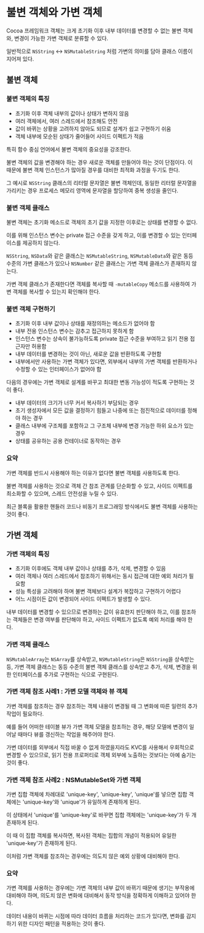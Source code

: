 # 불변 객체와 가변 객체

Cocoa 프레임워크 객체는 크게 초기화 이후 내부 데이터를 변경할 수 없는 불변 객체와, 변경이 가능한 가변 객체로 분류할 수 있다.

일반적으로 `NSString` <-> `NSMutableString` 처럼 가변의 의미를 담아 클래스 이름이 지어져 있다.

## 불변 객체

### 불변 객체의 특징

- 초기화 이후 객체 내부의 값이나 상태가 변하지 않음
- 여러 객체에서, 여러 스레드에서 참조해도 안전
- 값이 바뀌는 상황을 고려하지 않아도 되므로 설계가 쉽고 구현하기 쉬움
- 객체 내부에 모순된 상태가 줄어들어 사이드 이펙트가 적음

특히 함수 중심 언어에서 불변 객체의 중요성을 강조한다.

불변 객체의 값을 변경해야 하는 경우 새로운 객체를 만들어야 하는 것이 단점이다. 이 때문에 불변 객체 인스턴스가 많아질 경우를 대비한 최적화 과정을 두기도 한다.

그 예시로 `NSString` 클래스의 리터럴 문자열은 불변 객체인데, 동일한 리터럴 문자열을 가리키는 경우 프로세스 메모리 영역에 문자열을 할당하여 중복 생성을 줄인다.

### 불변 객체 클래스

불변 객체는 초기화 메소드로 객체의 초기 값을 지정한 이후로는 상태를 변경할 수 없다.

이를 위해 인스턴스 변수는 private 접근 수준을 갖게 하고, 이를 변경할 수 있는 인터페이스를 제공하지 않는다.

`NSString`, `NSData`와 같은 클래스는 `NSMutableString`, `NSMutableData`와 같은 동등 수준의 가변 클래스가 있으나 `NSNumber` 같은 클래스는 가변 객체 클래스가 존재하지 않는다.

가변 객체 클래스가 존재한다면 객체를 복사할 때 `-mutableCopy` 메소드를 사용하여 가변 객체를 복사할 수 있는지 확인해야 한다.

### 불변 객체 구현하기

- 초기화 이후 내부 값이나 상태를 재정의하는 메소드가 없어야 함
- 내부 전용 인스턴스 변수는 감추고 접근하지 못하게 함
- 인스턴스 변수는 상속이 불가능하도록 private 접근 수준을 부여하고 읽기 전용 접근자만 허용함
- 내부 데이터를 변경하는 것이 아닌, 새로운 값을 반환하도록 구현함
- 내부에서만 사용하는 가변 객체가 있다면, 외부에서 내부의 가변 객체를 반환하거나 수정할 수 있는 인터페이스가 없어야 함

다음의 경우에는 가변 객체로 설계를 바꾸고 최대한 변동 가능성이 적도록 구현하는 것이 좋다.

- 내부 데이터의 크기가 너무 커서 복사하기 부담되는 경우
- 초기 생성자에서 모든 값을 결정하기 힘들고 나중에 또는 점진적으로 데이터를 정해야 하는 경우
- 클래스 내부에 구조체를 포함하고 그 구조체 내부에 변경 가능한 하위 요소가 있는 경우
- 상태를 공유하는 공용 컨테이너로 동작하는 경우

### 요약

가변 객체를 반드시 사용해야 하는 이유가 없다면 불변 객체를 사용하도록 한다.

불변 객체를 사용하는 것으로 객체 간 참조 관계를 단순화할 수 있고, 사이드 이펙트를 최소화할 수 있으며, 스레드 안전성을 누릴 수 있다.

최근 블록을 활용한 핸들러 코드나 비동기 프로그래밍 방식에서도 불변 객체를 사용하는 것이 좋다.

## 가변 객체

### 가변 객체의 특징

- 초기화 이후에도 객체 내부 값이나 상태를 추가, 삭제, 변경할 수 있음
- 여러 객체나 여러 스레드에서 참조하기 위해서는 동시 접근에 대한 예외 처리가 필요함
- 성능 특성을 고려해야 하며 불변 객체보다 설계가 복잡하고 구현하기 어렵다
- 어느 시점이든 값이 변경되어 사이드 이펙트가 발생할 수 있다.

내부 데이터를 변경할 수 있으므로 변경하는 값이 유효한지 판단해야 하고, 이를 참조하는 객체들은 변경 여부를 판단해야 하고, 사이드 이펙트가 없도록 예외 처리를 해야 한다.

### 가변 객체 클래스

`NSMutableArray`는 `NSArray`를 상속받고, `NSMutableString`은 `NSString`을 상속받는 등, 가변 객체 클래스는 동등 수준의 불변 객체 클래스를 상속받고 추가, 삭제, 변경을 위한 인터페이스를 추가로 구현하는 식으로 구현된다.

### 가변 객체 참조 사례1 : 가변 모델 객체와 뷰 객체

가변 객체를 참조하는 경우 참조하는 객체 내용이 변경될 때 그 변화에 따른 일련의 추가 작업이 필요하다.

예를 들어 어떠한 테이블 뷰가 가변 객체 모델을 참조하는 경우, 해당 모델에 변경이 일어날 때마다 뷰를 갱신하는 작업을 해주어야 한다.

가변 데이터를 외부에서 직접 바꿀 수 없게 하였을지라도 KVC를 사용해서 우회적으로 변경할 수 있으므로, 읽기 전용 프로퍼티로 객체 외부에 노출하는 것보다는 아예 숨기는 것이 좋다.

### 가변 객체 참조 사례2 : NSMutableSet와 가변 객체

가변 집합 객체에 차례대로 'unique-key', 'unique-key', 'unique'를 넣으면 집합 객체에는 'unique-key'와 'unique'가 유일하게 존재하게 된다.

이 상태에서 'unique'를 'unique-key'로 바꾸면 집합 객체에는 'unique-key'가 두 개 존재하게 된다.

이 때 이 집합 객체를 복사하면, 복사된 객체는 집합의 개념이 적용되어 유일한 'unique-key'가 존재하게 된다.

이처럼 가변 객체를 참조하는 경우에는 의도치 않은 예외 상황에 대비해야 한다.

### 요약

가변 객체를 사용하는 경우에는 가변 객체의 내부 값이 바뀌기 때문에 생기는 부작용에 대비해야 하며, 의도치 않은 변화에 대비해서 동작 방식을 정확하게 이해하고 있어야 한다.

데이터 내용이 바뀌는 시점에 따라 데이터 흐름을 처리하는 코드가 있다면, 변화를 감지하기 위한 디자인 패턴을 적용하는 것이 좋다.